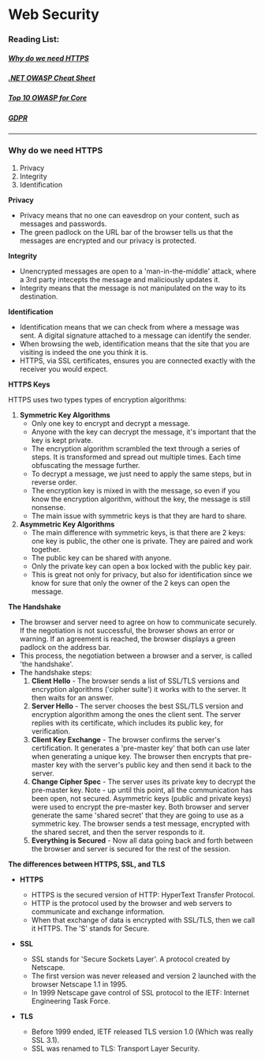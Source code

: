 # Web Security

### Reading List:

##### [Why do we need HTTPS](https://howhttps.works/why-do-we-need-https/)
##### [.NET OWASP Cheat Sheet](https://cheatsheetseries.owasp.org/cheatsheets/DotNet_Security_Cheat_Sheet.html)
##### [Top 10 OWASP for Core](https://dotnetcoretutorials.com/2017/10/16/owasp-top-10-asp-net-core-broken-authentication-session-management/)
##### [GDPR](https://www.microsoft.com/en-us/trust-center/privacy/gdpr-overview?&OCID=AID641639_SEM_CBaJdkAr&msclkid=69e6e33dba521b93d7d9b9c7e8f92223)

---

### Why do we need HTTPS

1. Privacy
2. Integrity
3. Identification

**Privacy**
 * Privacy means that no one can eavesdrop on your content, such as messages and passwords.
 * The green padlock on the URL bar of the browser tells us that the messages are encrypted and our privacy is protected.

**Integrity**
 * Unencrypted messages are open to a 'man-in-the-middle' attack, where a 3rd party intecepts the message and maliciously updates it. 
 * Integrity means that the message is not manipulated on the way to its destination.

**Identification**
 * Identification means that we can check from where a message was sent. A digital signature attached to a message can identify the sender.
 * When browsing the web, identification means that the site that you are visiting is indeed the one you think it is.
 * HTTPS, via SSL certificates, ensures you are connected exactly with the receiver you would expect.

**HTTPS Keys**

HTTPS uses two types types of encryption algorithms:

1. **Symmetric Key Algorithms**
    * Only one key to encrypt and decrypt a message.
    * Anyone with the key can decrypt the message, it's important that the key is kept private.
    * The encryption algorithm scrambled the text through a series of steps. It is transformed and spread out multiple times. Each time obfuscating the message further.
    * To decrypt a message, we just need to apply the same steps, but in reverse order.
    * The encryption key is mixed in with the message, so even if you know the encryption algorithm, without the key, the message is still nonsense.
    * The main issue with symmetric keys is that they are hard to share.
2. **Asymmetric Key Algorithms**
    * The main difference with symmetric keys, is that there are 2 keys: one key is public, the other one is private. They are paired and work together.
    * The public key can be shared with anyone. 
    * Only the private key can open a box locked with the public key pair.
    * This is great not only for privacy, but also for identification since we know for sure that only the owner of the 2 keys can open the message.


**The Handshake**

* The browser and server need to agree on how to communicate securely. If the negotiation is not successful, the browser shows an error or warning. If an agreement is reached, the browser displays a green padlock on the address bar.
* This process, the negotiation between a browser and a server, is called 'the handshake'.
* The handshake steps:
   1. **Client Hello** - The browser sends a list of SSL/TLS versions and encryption algorithms ('cipher suite') it works with to the server. It then waits for an answer. 
   2. **Server Hello** - The server chooses the best SSL/TLS version and encryption algorithm among the ones the client sent. The server replies with its certificate, which includes its public key, for verification. 
   3. **Client Key Exchange** - The browser confirms the server's certification. It generates a 'pre-master key' that both can use later when generating a unique key. The browser then encrypts that pre-master key with the server's public key and then send it back to the server.
   4. **Change Cipher Spec** - The server uses its private key to decrypt the pre-master key. Note - up until this point, all the communication has been open, not secured. Asymmetric keys (public and private keys) were used to encrypt the pre-master key. Both browser and server generate the same 'shared secret' that they are going to use as a symmetric key. The browser sends a test message, encrypted with the shared secret, and then the server responds to it. 
   5. **Everything is Secured** - Now all data going back and forth between the browser and server is secured for the rest of the session.

**The differences between HTTPS, SSL, and TLS**

* **HTTPS** 
   * HTTPS is the secured version of HTTP: HyperText Transfer Protocol.
   * HTTP is the protocol used by the browser and web servers to communicate and exchange information.
   * When that exchange of data is encrypted with SSL/TLS, then we call it HTTPS. The 'S' stands for Secure.

* **SSL** 
   * SSL stands for 'Secure Sockets Layer'. A protocol created by Netscape.
   * The first version was never released and version 2 launched with the browser Netscape 1.1 in 1995.
   * In 1999 Netscape gave control of SSL protocol to the IETF: Internet Engineering Task Force.

* **TLS** 
   * Before 1999 ended, IETF released TLS version 1.0 (Which was really SSL 3.1).
   * SSL was renamed to TLS: Transport Layer Security.
